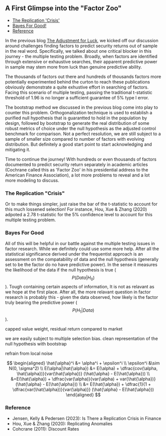 #

## A First Glimpse into the "Factor Zoo"

- [The Replication 'Crisis'](#crisis)
- [Bayes For Good!](#bay)
- [Reference](#ref)


In the previous blog [The Adjustment for Luck](https://skybluerw.github.io/2024/06/26/luck-factor-zoo.html), we kicked off our discussion around challenges finding factors to predict security returns out of sample in the real word. Specifically, we talked about one critical blocker in this journey - the multiple testing problem. Broadly, when factors are identified through extensive or exhaustive searches, their apparent predictive power in sample may stem more from luck than genuine predictive ability. 

The thousands of factors out there and hundreds of thousands factors more potentially experimented behind the curton to reach these publications obviously demonstrate a quite exhustive effort in searching of factors. Facing this scenario of multiple testing, passing the traditional t-statistic threshold of 1.96 is no longer a sufficient guarantee of 5% type I error. 

The bootstrap method we discussed in the previous blog come into play  to counter this problem.  Orthogonalization technique is used to establish a purified null hypothesis that is guarantted to hold in the population by design, followed by bootstrap to generate the real distribution of some robust metrics of choice under the null hypothesis as the adjusted control benchmark for comparison. Not a perfect resolution, we are still subject to a sample of smaller size compared to number of factors with evolving distribution. But definitely a good start point to start acknowledging and mitigating it.

Time to continue the journey! With hundreds or even thousands of factors documented to predict security return separately in academic articles (Cochrane called this as 'Factor Zoo' in his presidential address to the American Finance Association), a lot more problems to reveal and a lot more modeling to discuss.



### The Replication "Crisis" <a name="crisis"></a>

Or to make things simpler, just raise the bar of the t-statistic to account for this much lossened selection! For instance, Hou, Xue & Zhang (2020) adpoted a 2.78 t-statistic for the 5% confidence level to account for this multiple testing problem. 




### Bayes For Good <a name="bay"></a>

All of this will be helpful in our battle against the multiple testing issues in factor research. While we definitely could use some more help. After all the statistical significance derived under the frequentist approach is an assessment on the compatability of data and the null hypothesis (generally set to be the factor do no have predictive power). In the sense it measures the likelihood of the data if the null hypothesis is true ($$P(Data|H_0)$$). Tough containing certain aspects of information, It is not as relavant as we hope at the first place. After all, the more relavant question in factor research is probably this - given the data observed, how likely is the factor truly bearing the predictive power ($$P(H_1|Data)$$).



capped value weight, residual return compared to market


we are easily subject to multiple selection bias. clean representation of the null hypothesis with bootstrap

refrain from local noise

$$
\begin{aligned}
\hat{\alpha}^i &= \alpha^i + \epsilon^i \\
\epsilon^i &\sim N(0, \sigma^2) \\
E(\alpha|\hat{\alpha}) &= E(\alpha) + \dfrac{cov(\alpha, \hat{\alpha})}{var(\hat{\alpha})} (\hat{\alpha} - E(\hat{\alpha})) \\
&=E(\hat{\alpha}) + \dfrac{var(\alpha)}{var(\alpha) + var(\hat{\alpha})} (\hat{\alpha} - E(\hat{\alpha})) \\
&= E(\hat{\alpha}) + \dfrac{1}{1 + \dfrac{var(\hat{\alpha})}{var(\alpha)}} (\hat{\alpha} - E(\hat{\alpha}))
\end{aligned}
$$

### Reference <a name="ref"></a>
- Jensen, Kelly & Pedersen (2023): Is There a Replication Crisis in Finance
- Hou, Xue & Zhang (2020): Replicating Anomalies
- Cohcrane (2011): Discount Rates
